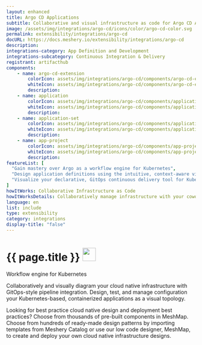 ```yaml
---
layout: enhanced
title: Argo CD Applications
subtitle: Collaborative and visual infrastructure as code for Argo CD Applications
image: /assets/img/integrations/argo-cd/icons/color/argo-cd-color.svg
permalink: extensibility/integrations/argo-cd
docURL: https://docs.meshery.io/extensibility/integrations/argo-cd
description: 
integrations-category: App Definition and Development
integrations-subcategory: Continuous Integration & Delivery
registrant: artifacthub
components: 
	- name: argo-cd-extension
		colorIcon: assets/img/integrations/argo-cd/components/argo-cd-extension/icons/color/argo-cd-extension-color.svg
		whiteIcon: assets/img/integrations/argo-cd/components/argo-cd-extension/icons/white/argo-cd-extension-white.svg
		description: 
	- name: application
		colorIcon: assets/img/integrations/argo-cd/components/application/icons/color/application-color.svg
		whiteIcon: assets/img/integrations/argo-cd/components/application/icons/white/application-white.svg
		description: 
	- name: application-set
		colorIcon: assets/img/integrations/argo-cd/components/application-set/icons/color/application-set-color.svg
		whiteIcon: assets/img/integrations/argo-cd/components/application-set/icons/white/application-set-white.svg
		description: 
	- name: app-project
		colorIcon: assets/img/integrations/argo-cd/components/app-project/icons/color/app-project-color.svg
		whiteIcon: assets/img/integrations/argo-cd/components/app-project/icons/white/app-project-white.svg
		description: 
featureList: [
  "Gain mastery over Argo as a workflow engine for Kubernetes",
  "Design application definitions using the intuitive, context-aware visual designer, MeshMap.",
  "Visualize your declarative, GitOps continuous delivery tool for Kubernetes."
]
howItWorks: Collaborative Infrastructure as Code
howItWorksDetails: Collaboratively manage infrastructure with your coworkers synchronously sharing the same designs.
language: en
list: include
type: extensibility
category: integrations
display-title: "false"
---
```

<h1>{{ page.title }} <img src="{{ page.image }}" style="width: 35px; height: 35px;" /></h1>

<p>
Workflow engine for Kubernetes
</p>
<p>
    Collaboratively and visually diagram your cloud native infrastructure with GitOps-style pipeline integration. Design, test, and manage configuration your Kubernetes-based, containerized applications as a visual topology.
</p>
<p>
    Looking for best practice cloud native design and deployment best practices? Choose from thousands of pre-built components in MeshMap. Choose from hundreds of ready-made design patterns by importing templates from Meshery Catalog or use our low code designer, MeshMap, to create and deploy your own cloud native infrastructure designs.
</p>
